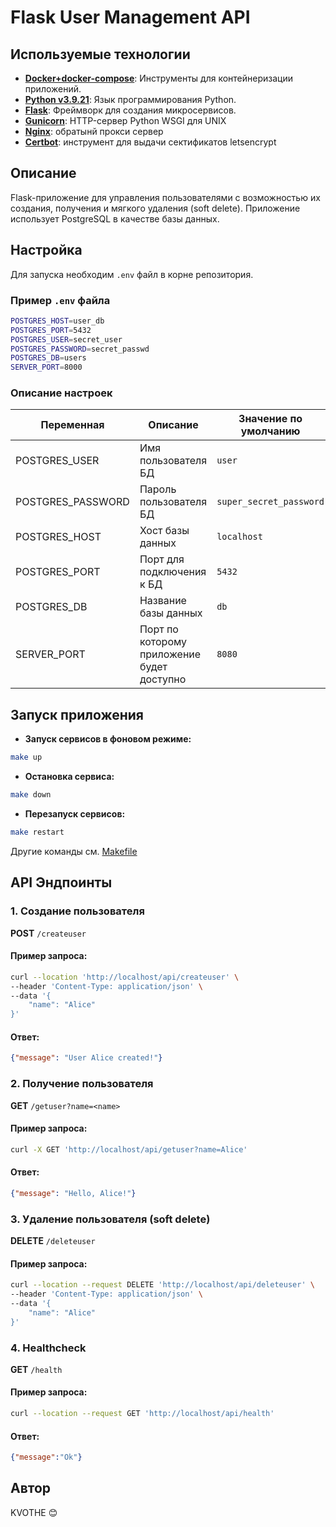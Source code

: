 # Flask User Management API

## Используемые технологии

- **[Docker+docker-compose](https://www.docker.com/)**: Инструменты для контейнеризации приложений.
- **[Python v3.9.21](https://www.python.org/downloads/release/python-3921/)**: Язык программирования Python.
- **[Flask](https://flask.palletsprojects.com/en/stable/)**: Фреймворк для создания микросервисов.
- **[Gunicorn](https://gunicorn.org/)**: HTTP-сервер Python WSGI для UNIX
- **[Nginx](https://nginx.org/ru/)**: обратынй прокси сервер
- **[Certbot](https://github.com/certbot/certbot)**: инструмент для выдачи сектификатов letsencrypt

## Описание
Flask-приложение для управления пользователями с возможностью их создания, получения и мягкого удаления (soft delete). Приложение использует PostgreSQL в качестве базы данных.


## Настройка

Для запуска необходим `.env` файл в корне репозитория.

### Пример `.env` файла

```bash
POSTGRES_HOST=user_db
POSTGRES_PORT=5432
POSTGRES_USER=secret_user
POSTGRES_PASSWORD=secret_passwd
POSTGRES_DB=users
SERVER_PORT=8000
```

### Описание настроек

| Переменная       | Описание                                   | Значение по умолчанию  |
|------------------|--------------------------------------------|------------------------|
| POSTGRES_USER    | Имя пользователя БД                        | `user`                 |
| POSTGRES_PASSWORD| Пароль пользователя БД                     | `super_secret_password`|
| POSTGRES_HOST    | Хост базы данных                           | `localhost`            |
| POSTGRES_PORT    | Порт для подключения к БД                  | `5432`                 |
| POSTGRES_DB      | Название базы данных                       | `db`                   |
| SERVER_PORT      | Порт по которому приложение будет доступно | `8080`                 |


## Запуск приложения

- **Запуск сервисов в фоновом режиме:**

```bash
make up
```

- **Остановка сервиса:**

```bash
make down
```

- **Перезапуск сервисов:**

```bash
make restart
```
Другие команды см. [Makefile](Makefile)

## API Эндпоинты

### 1. Создание пользователя
**POST** `/createuser`
#### Пример запроса:
```sh
curl --location 'http://localhost/api/createuser' \
--header 'Content-Type: application/json' \
--data '{
    "name": "Alice"
}'
```
#### Ответ:
```json
{"message": "User Alice created!"}
```

### 2. Получение пользователя
**GET** `/getuser?name=<name>`
#### Пример запроса:
```sh
curl -X GET 'http://localhost/api/getuser?name=Alice'
```
#### Ответ:
```json
{"message": "Hello, Alice!"}
```

### 3. Удаление пользователя (soft delete)
**DELETE** `/deleteuser`
#### Пример запроса:
```sh
curl --location --request DELETE 'http://localhost/api/deleteuser' \
--header 'Content-Type: application/json' \
--data '{
    "name": "Alice"
}'
```
### 4. Healthcheck
**GET** `/health`
#### Пример запроса:
```sh
curl --location --request GET 'http://localhost/api/health'
```
#### Ответ:
```json
{"message":"Ok"}
```

## Автор
KVOTHE 😊

